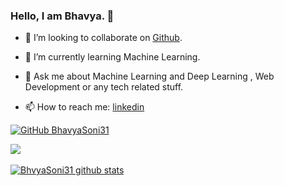 ### Hello, I  am  Bhavya. 👋

- 👯 I’m  looking  to  collaborate  on [Github](https://github.com/BhavyaSoni31).

- 🌱 I’m currently learning Machine Learning.

- 💬 Ask  me  about  Machine Learning and Deep Learning , Web  Development  or  any  tech  related  stuff.

- 📫 How  to  reach  me: [linkedin]([linkedin.com/in/bhavya-soni-81651a191](https://www.linkedin.com/in/bhavya-soni-81651a191))


  

[![GitHub  BhavyaSoni31](https://img.shields.io/github/followers/BhavyaSoni31?label=follow&style=social)](https://github.com/BhavyaSoni31)
<a  href="https://github.com/BhavyaSoni31">

<img  align="center"  src="https://github-readme-stats.vercel.app/api/top-langs/?username=BhavyaSoni31&theme=dark&hide_langs_below=1"  />

</a>

<br  />

<br  />

<a  href="https://github.com/BhavyaSoni31">

<img  align="center"  src="https://github-readme-stats.vercel.app/api?username=BhavyaSoni31&show_icons=true&theme=dark&line_height=27"  alt="BhvyaSoni31 github stats"/>

</a>

